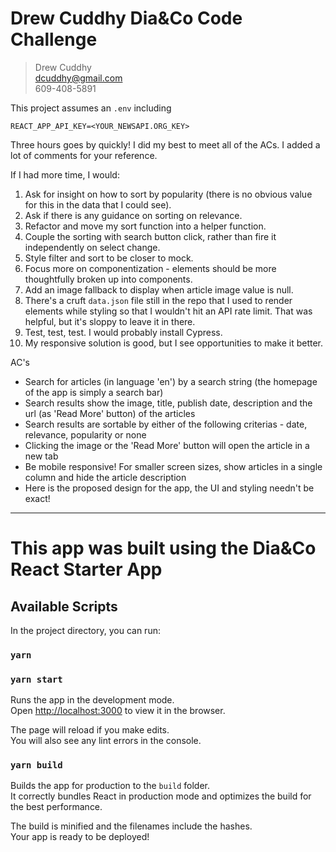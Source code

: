 # Drew Cuddhy Dia&Co Code Challenge

> Drew Cuddhy <br />
> dcuddhy@gmail.com <br />
> 609-408-5891 <br />


This project assumes an `.env` including 
```
REACT_APP_API_KEY=<YOUR_NEWSAPI.ORG_KEY>
```

Three hours goes by quickly!  I did my best to meet all of the ACs.  I added a lot of comments for your reference.

If I had more time, I would:
1.  Ask for insight on how to sort by popularity (there is no obvious value for this in the data that I could see).
1.  Ask if there is any guidance on sorting on relevance.
1.  Refactor and move my sort function into a helper function.
1.  Couple the sorting with search button click, rather than fire it independently on select change.
1.  Style filter and sort to be closer to mock.
1.  Focus more on componentization - elements should be more thoughtfully broken up into components.
1.  Add an image fallback to display when article image value is null.
1.  There's a cruft `data.json` file still in the repo that I used to render elements while styling so that I wouldn't hit an API rate limit.  That was helpful, but it's sloppy to leave it in there.
1.  Test, test, test.  I would probably install Cypress.
1.  My responsive solution is good, but I see opportunities to make it better.


AC's
- Search for articles (in language 'en') by a search string (the homepage of the app is simply a search bar)
- Search results show the image, title, publish date, description and the url (as 'Read More' button) of the articles
- Search results are sortable by either of the following criterias - date, relevance, popularity or none
- Clicking the image or the 'Read More' button will open the article in a new tab
- Be mobile responsive! For smaller screen sizes, show articles in a single column and hide the article description
- Here is the proposed design for the app, the UI and styling needn't be exact!


___

# This app was built using the Dia&Co React Starter App

## Available Scripts

In the project directory, you can run:

### `yarn`

### `yarn start`

Runs the app in the development mode.<br />
Open [http://localhost:3000](http://localhost:3000) to view it in the browser.

The page will reload if you make edits.<br />
You will also see any lint errors in the console.

### `yarn build`

Builds the app for production to the `build` folder.<br />
It correctly bundles React in production mode and optimizes the build for the best performance.

The build is minified and the filenames include the hashes.<br />
Your app is ready to be deployed!

